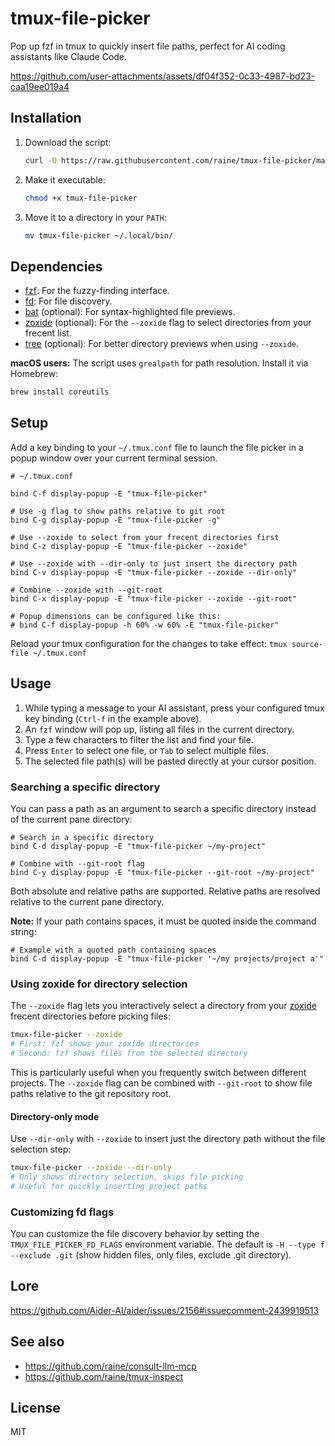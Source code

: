# tmux-file-picker

Pop up fzf in tmux to quickly insert file paths, perfect for AI coding
assistants like Claude Code.

https://github.com/user-attachments/assets/df04f352-0c33-4987-bd23-caa19ee019a4

## Installation

1.  Download the script:
    ```sh
    curl -O https://raw.githubusercontent.com/raine/tmux-file-picker/main/tmux-file-picker
    ```
2.  Make it executable:
    ```sh
    chmod +x tmux-file-picker
    ```
3.  Move it to a directory in your `PATH`:
    ```sh
    mv tmux-file-picker ~/.local/bin/
    ```

## Dependencies

- [fzf](https://github.com/junegunn/fzf): For the fuzzy-finding interface.
- [fd](https://github.com/sharkdp/fd): For file discovery.
- [bat](https://github.com/sharkdp/bat) (optional): For syntax-highlighted file
  previews.
- [zoxide](https://github.com/ajeetdsouza/zoxide) (optional): For the `--zoxide`
  flag to select directories from your frecent list.
- [tree](https://gitlab.com/OldManProgrammer/unix-tree) (optional): For better
  directory previews when using `--zoxide`.

**macOS users:** The script uses `grealpath` for path resolution. Install it via
Homebrew:

```sh
brew install coreutils
```

## Setup

Add a key binding to your `~/.tmux.conf` file to launch the file picker in a
popup window over your current terminal session.

```tmux
# ~/.tmux.conf

bind C-f display-popup -E "tmux-file-picker"

# Use -g flag to show paths relative to git root
bind C-g display-popup -E "tmux-file-picker -g"

# Use --zoxide to select from your frecent directories first
bind C-z display-popup -E "tmux-file-picker --zoxide"

# Use --zoxide with --dir-only to just insert the directory path
bind C-v display-popup -E "tmux-file-picker --zoxide --dir-only"

# Combine --zoxide with --git-root
bind C-x display-popup -E "tmux-file-picker --zoxide --git-root"

# Popup dimensions can be configured like this:
# bind C-f display-popup -h 60% -w 60% -E "tmux-file-picker"
```

Reload your tmux configuration for the changes to take effect:
`tmux source-file ~/.tmux.conf`

## Usage

1.  While typing a message to your AI assistant, press your configured tmux key
    binding (`Ctrl-f` in the example above).
2.  An `fzf` window will pop up, listing all files in the current directory.
3.  Type a few characters to filter the list and find your file.
4.  Press `Enter` to select one file, or `Tab` to select multiple files.
5.  The selected file path(s) will be pasted directly at your cursor position.

### Searching a specific directory

You can pass a path as an argument to search a specific directory instead of the
current pane directory:

```tmux
# Search in a specific directory
bind C-d display-popup -E "tmux-file-picker ~/my-project"

# Combine with --git-root flag
bind C-y display-popup -E "tmux-file-picker --git-root ~/my-project"
```

Both absolute and relative paths are supported. Relative paths are resolved
relative to the current pane directory.

**Note:** If your path contains spaces, it must be quoted inside the command
string:

```tmux
# Example with a quoted path containing spaces
bind C-d display-popup -E "tmux-file-picker '~/my projects/project a'"
```

### Using zoxide for directory selection

The `--zoxide` flag lets you interactively select a directory from your
[zoxide](https://github.com/ajeetdsouza/zoxide) frecent directories before
picking files:

```bash
tmux-file-picker --zoxide
# First: fzf shows your zoxide directories
# Second: fzf shows files from the selected directory
```

This is particularly useful when you frequently switch between different
projects. The `--zoxide` flag can be combined with `--git-root` to show file
paths relative to the git repository root.

#### Directory-only mode

Use `--dir-only` with `--zoxide` to insert just the directory path without the
file selection step:

```bash
tmux-file-picker --zoxide --dir-only
# Only shows directory selection, skips file picking
# Useful for quickly inserting project paths
```

### Customizing fd flags

You can customize the file discovery behavior by setting the
`TMUX_FILE_PICKER_FD_FLAGS` environment variable. The default is
`-H --type f --exclude .git` (show hidden files, only files, exclude .git
directory).

## Lore

https://github.com/Aider-AI/aider/issues/2156#issuecomment-2439919513

## See also

- https://github.com/raine/consult-llm-mcp
- https://github.com/raine/tmux-inspect

## License

MIT
